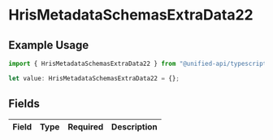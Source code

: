 # HrisMetadataSchemasExtraData22

## Example Usage

```typescript
import { HrisMetadataSchemasExtraData22 } from "@unified-api/typescript-sdk/sdk/models/shared";

let value: HrisMetadataSchemasExtraData22 = {};
```

## Fields

| Field       | Type        | Required    | Description |
| ----------- | ----------- | ----------- | ----------- |